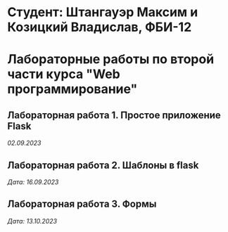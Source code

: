 # Студент: Штангауэр Максим и Козицкий Владислав, ФБИ-12

# Лабораторные работы по второй части курса "Web программирование" 


## Лабораторная работа 1. Простое приложение Flask

*02.09.2023*


## Лабораторная работа 2. Шаблоны в flask

*Дата: 16.09.2023*


## Лабораторная работа 3. Формы

*Дата: 13.10.2023*
